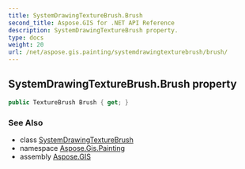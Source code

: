 ```yaml
---
title: SystemDrawingTextureBrush.Brush
second_title: Aspose.GIS for .NET API Reference
description: SystemDrawingTextureBrush property. 
type: docs
weight: 20
url: /net/aspose.gis.painting/systemdrawingtexturebrush/brush/
---
```

## SystemDrawingTextureBrush.Brush property

```csharp
public TextureBrush Brush { get; }
```

### See Also

* class [SystemDrawingTextureBrush](../)
* namespace [Aspose.Gis.Painting](../../systemdrawingtexturebrush/)
* assembly [Aspose.GIS](../../../)


